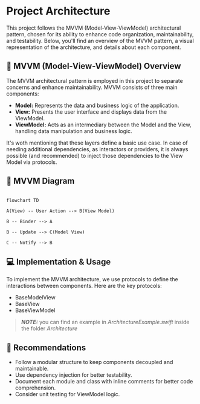
# Project Architecture

This project follows the MVVM (Model-View-ViewModel) architectural pattern, chosen for its ability to enhance code organization, maintainability, and testability. Below, you'll find an overview of the MVVM pattern, a visual representation of the architecture, and details about each component.


## 🧠 MVVM (Model-View-ViewModel) Overview

The MVVM architectural pattern is employed in this project to separate concerns and enhance maintainability. MVVM consists of three main components:
- ****Model:**** Represents the data and business logic of the application.
- ****View:**** Presents the user interface and displays data from the ViewModel.
- ****ViewModel:**** Acts as an intermediary between the Model and the View, handling data manipulation and business logic.

It's woth mentioning that these layers define a basic use case. In case of needing additional dependencies, as interactors or providers, it is always possible (and recommended) to inject those dependencies to the View Model via protocols.

## 📐 MVVM Diagram

```mermaid

flowchart TD

A(View) -- User Action --> B(View Model)

B -- Binder --> A

B -- Update --> C(Model View)

C -- Notify --> B

```


## 💻 Implementation & Usage

To implement the MVVM architecture, we use protocols to define the interactions between components. Here are the key protocols:
- BaseModelView
- BaseView
- BaseViewModel
  
> **_NOTE:_**  you can find an example in *ArchitectureExample.swift* inside the folder *Architecture*


## 🌟 Recommendations

- Follow a modular structure to keep components decoupled and maintainable.
- Use dependency injection for better testability.
- Document each module and class with inline comments for better code comprehension.
- Consider unit testing for ViewModel logic.
